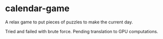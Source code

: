 # calendar-game

A relax game to put pieces of puzzles to make the current day.

Tried and failed with brute force. Pending translation to GPU computations.
